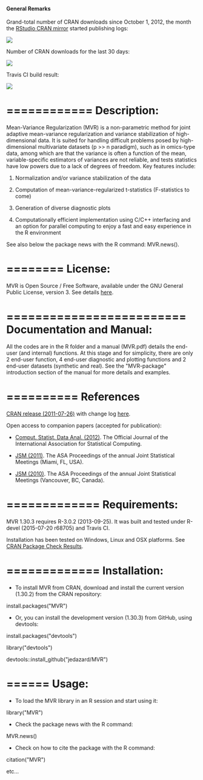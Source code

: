 #### General Remarks

Grand-total number of CRAN downloads since October 1, 2012, 
the month the [RStudio CRAN mirror](http://cran-logs.rstudio.com/) 
started publishing logs:

![](http://cranlogs.r-pkg.org/badges/grand-total/MVR) 
 
Number of CRAN downloads for the last 30 days: 

![](http://cranlogs.r-pkg.org/badges/MVR) 

Travis CI build result: 

![](https://travis-ci.org/jedazard/MVR.svg)

============
Description:
============
Mean-Variance Regularization (MVR) is a non-parametric method for joint adaptive mean-variance regularization and variance stabilization of high-dimensional data.
It is suited for handling difficult problems posed by high-dimensional multivariate datasets (p >> n
paradigm), such as in omics-type data, among which are that the variance is often a function of the
mean, variable-specific estimators of variances are not reliable, and tests statistics have low powers
due to a lack of degrees of freedom.
Key features include:

1. Normalization and/or variance stabilization of the data

2. Computation of mean-variance-regularized t-statistics (F-statistics to come)

3. Generation of diverse diagnostic plots

4. Computationally efficient implementation using C/C++ interfacing and an option for parallel
computing to enjoy a fast and easy experience in the R environment

See also below the package news with the R command: MVR.news().

========
License:
========
MVR is Open Source / Free Software, available under the GNU General Public License, version 3. 
See details [here](https://github.com/jedazard/MVR/blob/master/LICENSE).

=========================
Documentation and Manual: 
=========================
All the codes are in the R folder and a manual (MVR.pdf) details the end-user (and internal) functions. At this stage and for simplicity, there are only 2 end-user function, 4 end-user diagnostic and plotting functions and 2 end-user datasets (synthetic and real). See the "MVR-package" introduction section of the manual for more details and examples.

==========
References
==========
[CRAN release (2011-07-26)](https://cran.r-project.org/web/packages/MVR/index.html) with change log [here](https://cran.r-project.org/web/packages/MVR/NEWS).

Open access to companion papers (accepted for publication):

- [Comput. Statist. Data Anal. (2012)](http://www.sciencedirect.com/science/article/pii/S0167947312000321).
The Official Journal of the International Association for Statistical Computing.

- [JSM (2011)](https://www.amstat.org/membersonly/proceedings/2011/papers/302266_68145.pdf). 
The ASA Proceedings of the annual Joint Statistical Meetings (Miami, FL, USA).

- [JSM (2010)](https://www.amstat.org/membersonly/proceedings/2010/papers/309104_62376.pdf). 
The ASA Proceedings of the annual Joint Statistical Meetings (Vancouver, BC, Canada).

=============
Requirements:
=============
MVR 1.30.3 requires R-3.0.2 (2013-09-25). It was built and tested under R-devel (2015-07-20 r68705) and Travis CI. 

Installation has been tested on Windows, Linux and OSX platforms.
See [CRAN Package Check Results](https://cran.r-project.org/web/checks/check_results_MVR.html).

=============
Installation: 
=============
- To install MVR from CRAN, download and install the current version (1.30.2) from the CRAN repository:

install.packages("MVR")

- Or, you can install the development version (1.30.3) from GitHub, using devtools:

install.packages("devtools")

library("devtools")

devtools::install_github("jedazard/MVR")

======
Usage: 
======
- To load the MVR library in an R session and start using it:

library("MVR")

- Check the package news with the R command:

MVR.news()

- Check on how to cite the package with the R command:

citation("MVR")

etc...
